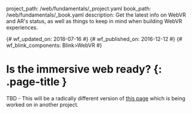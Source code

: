 project_path: /web/fundamentals/_project.yaml
book_path: /web/fundamentals/_book.yaml
description: Get the latest info on WebVR and AR's status, as well as things to keep in mind when building WebVR experiences.

{# wf_updated_on: 2018-07-16 #}
{# wf_published_on: 2016-12-12 #}
{# wf_blink_components: Blink>WebVR #}

# Is the immersive web ready? {: .page-title }

TBD - This will be a radically different version of [this page](/web/fundamentals/vr/status/) which is being worked on in another project.
